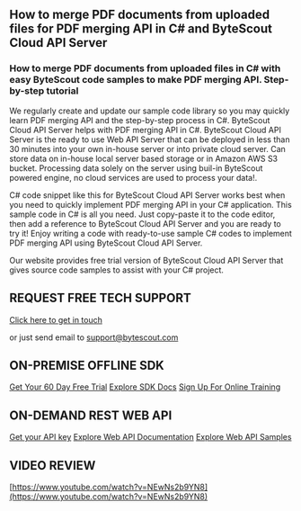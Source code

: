 ## How to merge PDF documents from uploaded files for PDF merging API in C# and ByteScout Cloud API Server

### How to merge PDF documents from uploaded files in C# with easy ByteScout code samples to make PDF merging API. Step-by-step tutorial

We regularly create and update our sample code library so you may quickly learn PDF merging API and the step-by-step process in C#. ByteScout Cloud API Server helps with PDF merging API in C#. ByteScout Cloud API Server is the ready to use Web API Server that can be deployed in less than 30 minutes into your own in-house server or into private cloud server. Can store data on in-house local server based storage or in Amazon AWS S3 bucket. Processing data solely on the server using buil-in ByteScout powered engine, no cloud services are used to process your data!.

C# code snippet like this for ByteScout Cloud API Server works best when you need to quickly implement PDF merging API in your C# application.  This sample code in C# is all you need. Just copy-paste it to the code editor, then add a reference to ByteScout Cloud API Server and you are ready to try it! Enjoy writing a code with ready-to-use sample C# codes to implement PDF merging API using ByteScout Cloud API Server.

Our website provides free trial version of ByteScout Cloud API Server that gives source code samples to assist with your C# project.

## REQUEST FREE TECH SUPPORT

[Click here to get in touch](https://bytescout.zendesk.com/hc/en-us/requests/new?subject=ByteScout%20Cloud%20API%20Server%20Question)

or just send email to [support@bytescout.com](mailto:support@bytescout.com?subject=ByteScout%20Cloud%20API%20Server%20Question) 

## ON-PREMISE OFFLINE SDK 

[Get Your 60 Day Free Trial](https://bytescout.com/download/web-installer?utm_source=github-readme)
[Explore SDK Docs](https://bytescout.com/documentation/index.html?utm_source=github-readme)
[Sign Up For Online Training](https://academy.bytescout.com/)


## ON-DEMAND REST WEB API

[Get your API key](https://pdf.co/documentation/api?utm_source=github-readme)
[Explore Web API Documentation](https://pdf.co/documentation/api?utm_source=github-readme)
[Explore Web API Samples](https://github.com/bytescout/ByteScout-SDK-SourceCode/tree/master/PDF.co%20Web%20API)

## VIDEO REVIEW

[https://www.youtube.com/watch?v=NEwNs2b9YN8](https://www.youtube.com/watch?v=NEwNs2b9YN8)